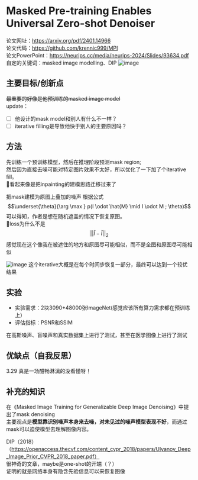 # Masked Pre-training Enables Universal Zero-shot Denoiser
论文网址：https://arxiv.org/pdf/2401.14966  
论文代码：https://github.com/krennic999/MPI  
论文PowerPoint：https://neurips.cc/media/neurips-2024/Slides/93634.pdf
自定的关键词：masked image modelling、DIP
![image](https://github.com/user-attachments/assets/49a9b897-d2eb-477e-a560-832bbe3e665f)

## 主要目标/创新点
~~最重要的好像是他预训练的masked image model~~  
update：  
- [ ] 他设计的mask model和别人有什么不一样？
- [ ] iterative filling是导致他快于别人的主要原因吗？

## 方法
先训练一个预训练模型，然后在推理阶段预测mask region;  
然后因为直接去噪可能对特定图片效果不太好，所以优化了一下加了个iterative fill。  
🤔看起来像是把inpainting的建模思路迁移过来了

把mask建模为原图上叠加的噪声
根据公式
$$\underset{\theta}{\arg \max } p(I \odot \hat{M} \mid I \odot M ; \theta)$$
可以得知，作者是想在随机遮盖的情况下恢复原图。  
:thinking:loss为什么不是
$$||\tilde{I}-\tilde{I}||_2$$
感觉现在这个像我在被遮住的地方和原图尽可能相似，而不是全图和原图尽可能相似

![image](https://github.com/user-attachments/assets/cfdb189e-e6b2-4e80-a5cf-ef3ece26139e)
这个iterative大概是在每个时间步恢复一部分，最终可以达到一个较优结果

## 实验
- 实验需求：2块3090+48000张ImageNet(感觉应该所有算力需求都在预训练上）
- 评估指标：PSNR和SSIM

在高斯噪声、盲噪声和真实数据集上进行了测试，甚至在医学图像上进行了测试
## 优缺点（自我反思）
3.29 真是一场酣畅淋漓的没看懂呀！

## 补充的知识
在《Masked Image Training for Generalizable Deep Image Denoising》中提出了mask denoising  
主要观点是**模型靠识别噪声本身来去噪，对未见过的噪声模型表现不好**，而通过mask可以迫使模型去理解图像内容。  

DIP（2018）（https://openaccess.thecvf.com/content_cvpr_2018/papers/Ulyanov_Deep_Image_Prior_CVPR_2018_paper.pdf）  
很神奇的文章，maybe是one-shot的开端（？）  
证明的就是网络本身有隐含先验信息可以来恢复图像
